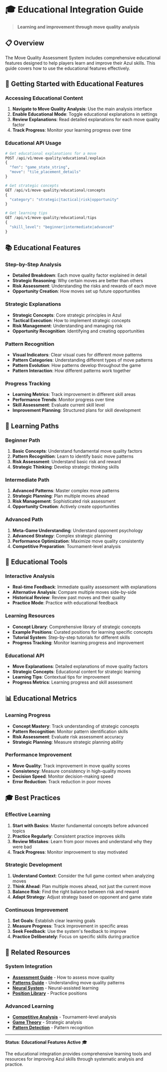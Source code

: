 # 🎓 Educational Integration Guide

> **Learning and improvement through move quality analysis**

## 📋 **Overview**

The Move Quality Assessment System includes comprehensive educational features designed to help players learn and improve their Azul skills. This guide covers how to use the educational features effectively.

## 🚀 **Getting Started with Educational Features**

### **Accessing Educational Content**
1. **Navigate to Move Quality Analysis**: Use the main analysis interface
2. **Enable Educational Mode**: Toggle educational explanations in settings
3. **Review Explanations**: Read detailed explanations for each move quality factor
4. **Track Progress**: Monitor your learning progress over time

### **Educational API Usage**
```python
# Get educational explanations for a move
POST /api/v1/move-quality/educational/explain
{
  "fen": "game_state_string",
  "move": "tile_placement_details"
}

# Get strategic concepts
GET /api/v1/move-quality/educational/concepts
{
  "category": "strategic|tactical|risk|opportunity"
}

# Get learning tips
GET /api/v1/move-quality/educational/tips
{
  "skill_level": "beginner|intermediate|advanced"
}
```

## 📚 **Educational Features**

### **Step-by-Step Analysis**
- **Detailed Breakdown**: Each move quality factor explained in detail
- **Strategic Reasoning**: Why certain moves are better than others
- **Risk Assessment**: Understanding the risks and rewards of each move
- **Opportunity Creation**: How moves set up future opportunities

### **Strategic Explanations**
- **Strategic Concepts**: Core strategic principles in Azul
- **Tactical Execution**: How to implement strategic concepts
- **Risk Management**: Understanding and managing risk
- **Opportunity Recognition**: Identifying and creating opportunities

### **Pattern Recognition**
- **Visual Indicators**: Clear visual cues for different move patterns
- **Pattern Categories**: Understanding different types of move patterns
- **Pattern Evolution**: How patterns develop throughout the game
- **Pattern Interaction**: How different patterns work together

### **Progress Tracking**
- **Learning Metrics**: Track improvement in different skill areas
- **Performance Trends**: Monitor progress over time
- **Skill Assessment**: Evaluate current skill level
- **Improvement Planning**: Structured plans for skill development

## 🎯 **Learning Paths**

### **Beginner Path**
1. **Basic Concepts**: Understand fundamental move quality factors
2. **Pattern Recognition**: Learn to identify basic move patterns
3. **Risk Assessment**: Understand basic risk and reward
4. **Strategic Thinking**: Develop strategic thinking skills

### **Intermediate Path**
1. **Advanced Patterns**: Master complex move patterns
2. **Strategic Planning**: Plan multiple moves ahead
3. **Risk Management**: Sophisticated risk assessment
4. **Opportunity Creation**: Actively create opportunities

### **Advanced Path**
1. **Meta-Game Understanding**: Understand opponent psychology
2. **Advanced Strategy**: Complex strategic planning
3. **Performance Optimization**: Maximize move quality consistently
4. **Competitive Preparation**: Tournament-level analysis

## 🔧 **Educational Tools**

### **Interactive Analysis**
- **Real-time Feedback**: Immediate quality assessment with explanations
- **Alternative Analysis**: Compare multiple moves side-by-side
- **Historical Review**: Review past moves and their quality
- **Practice Mode**: Practice with educational feedback

### **Learning Resources**
- **Concept Library**: Comprehensive library of strategic concepts
- **Example Positions**: Curated positions for learning specific concepts
- **Tutorial System**: Step-by-step tutorials for different skills
- **Progress Tracking**: Monitor learning progress and improvement

### **Educational API**
- **Move Explanations**: Detailed explanations of move quality factors
- **Strategic Concepts**: Educational content for strategic learning
- **Learning Tips**: Contextual tips for improvement
- **Progress Metrics**: Learning progress and skill assessment

## 📊 **Educational Metrics**

### **Learning Progress**
- **Concept Mastery**: Track understanding of strategic concepts
- **Pattern Recognition**: Monitor pattern identification skills
- **Risk Assessment**: Evaluate risk assessment accuracy
- **Strategic Planning**: Measure strategic planning ability

### **Performance Improvement**
- **Move Quality**: Track improvement in move quality scores
- **Consistency**: Measure consistency in high-quality moves
- **Decision Speed**: Monitor decision-making speed
- **Error Reduction**: Track reduction in poor moves

## 🎓 **Best Practices**

### **Effective Learning**
1. **Start with Basics**: Master fundamental concepts before advanced topics
2. **Practice Regularly**: Consistent practice improves skills
3. **Review Mistakes**: Learn from poor moves and understand why they were bad
4. **Track Progress**: Monitor improvement to stay motivated

### **Strategic Development**
1. **Understand Context**: Consider the full game context when analyzing moves
2. **Think Ahead**: Plan multiple moves ahead, not just the current move
3. **Balance Risk**: Find the right balance between risk and reward
4. **Adapt Strategy**: Adjust strategy based on opponent and game state

### **Continuous Improvement**
1. **Set Goals**: Establish clear learning goals
2. **Measure Progress**: Track improvement in specific areas
3. **Seek Feedback**: Use the system's feedback to improve
4. **Practice Deliberately**: Focus on specific skills during practice

## 🔗 **Related Resources**

### **System Integration**
- **[Assessment Guide](assessment.md)** - How to assess move quality
- **[Patterns Guide](patterns.md)** - Understanding move quality patterns
- **[Neural System](../neural/)** - Neural-assisted learning
- **[Position Library](../position-library/)** - Practice positions

### **Advanced Learning**
- **[Competitive Analysis](../competitive/)** - Tournament-level analysis
- **[Game Theory](../../guides/competitive/advanced-analysis.md)** - Strategic analysis
- **[Pattern Detection](../../guides/analysis/pattern-detection.md)** - Pattern recognition

---

**Status**: **Educational Features Active** 🎓

The educational integration provides comprehensive learning tools and resources for improving Azul skills through systematic analysis and practice.
